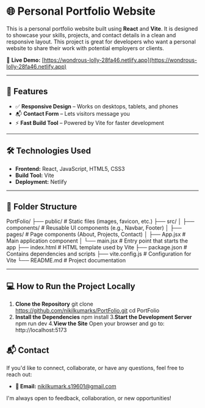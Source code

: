 # 🌐 Personal Portfolio Website

This is a personal portfolio website built using **React** and **Vite**. It is designed to showcase your skills, projects, and contact details in a clean and responsive layout. This project is great for developers who want a personal website to share their work with potential employers or clients.

🔗 **Live Demo:** [https://wondrous-lolly-28fa46.netlify.app](https://wondrous-lolly-28fa46.netlify.app)

---

## 🚀 Features

- ✅ **Responsive Design** – Works on desktops, tablets, and phones
- 📬 **Contact Form** – Lets visitors message you
- ⚡ **Fast Build Tool** – Powered by Vite for faster development

---

## 🛠️ Technologies Used

- **Frontend:** React, JavaScript, HTML5, CSS3
- **Build Tool:** Vite
- **Deployment:** Netlify

---

## 📁 Folder Structure

PortFolio/
├── public/ # Static files (images, favicon, etc.)
├── src/
│ ├── components/ # Reusable UI components (e.g., Navbar, Footer)
│ ├── pages/ # Page components (About, Projects, Contact)
│ ├── App.jsx # Main application component
│ └── main.jsx # Entry point that starts the app
├── index.html # HTML template used by Vite
├── package.json # Contains dependencies and scripts
├── vite.config.js # Configuration for Vite
└── README.md # Project documentation



---

## 💻 How to Run the Project Locally

1. **Clone the Repository**
   git clone https://github.com/nikilkumarks/PortFolio.git
   cd PortFolio
2. **Install the Dependencies**
    npm install
3.**Start the Development Server**
    npm run dev
4.**View the Site**
   Open your browser and go to:
             http://localhost:5173

## 📬 Contact

If you'd like to connect, collaborate, or have any questions, feel free to reach out:
- **📧 Email:** nikilkumark.s19601@gmail.com

I'm always open to feedback, collaboration, or new opportunities!
